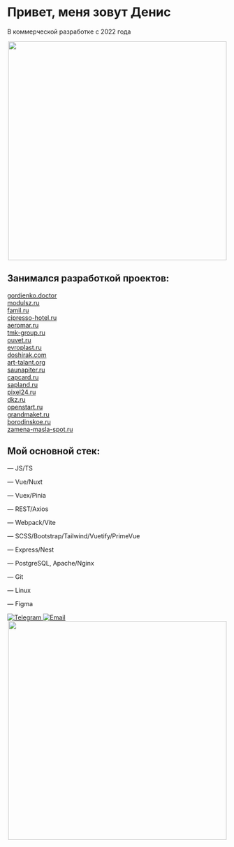 <div id="header">
  <h1>Привет, меня зовут Денис</h1>
  <p>В коммерческой разработке с 2022 года</p>
</div>
<div align="center">
  <img src="https://media0.giphy.com/media/v1.Y2lkPTc5MGI3NjExbnpxbXU5bWlrN3djcTl0cmdmeXd1ZGhkcndvMGNnZW8xZXFwdXZyNCZlcD12MV9pbnRlcm5hbF9naWZfYnlfaWQmY3Q9Zw/YTzh3zw4mj1XpjjiIb/giphy.gif" width="500" height="auto"/>
</div>
<div>
  <h2>Занимался разработкой проектов:</h2>
  <a href="https://gordienko.doctor" target="_blank">gordienko.doctor</a><br>
  <a href="https://modulsz.ru" target="_blank">modulsz.ru</a><br>
  <a href="https://www.famil.ru/ru" target="_blank">famil.ru</a><br>
  <a href="https://cipresso-hotel.ru" target="_blank">cipresso-hotel.ru</a><br>
  <a href="https://aeromar.ru" target="_blank">aeromar.ru</a><br>
  <a href="https://www.tmk-group.ru" target="_blank">tmk-group.ru</a><br>
  <a href="https://ouvet.ru" target="_blank">ouvet.ru</a><br>
  <a href="https://evroplast.ru" target="_blank">evroplast.ru</a><br>
  <a href="https://doshirak.com" target="_blank">doshirak.com</a><br>
  <a href="https://art-talant.org" target="_blank">art-talant.org</a><br>
  <a href="https://saunapiter.ru" target="_blank">saunapiter.ru</a><br>
  <a href="https://capcard.ru" target="_blank">capcard.ru</a><br>
  <a href="https://sapland.ru" target="_blank">sapland.ru</a><br>
  <a href="https://pixel24.ru" target="_blank">pixel24.ru</a><br>
  <a href="http://dkz.ru" target="_blank">dkz.ru</a><br>
  <a href="https://openstart.ru" target="_blank">openstart.ru</a><br>
  <a href="https://grandmaket.ru" target="_blank">grandmaket.ru</a><br>
  <a href="https://borodinskoe.ru" target="_blank">borodinskoe.ru</a><br>
  <a href="https://zamena-masla-spot.ru" target="_blank">zamena-masla-spot.ru</a>
</div>
<div>
  <h2>Мой основной стек:</h2>
  <p>— JS/TS</p>
  <p>— Vue/Nuxt</p>
  <p>— Vuex/Pinia</p>
  <p>— REST/Axios</p>
  <p>— Webpack/Vite</p>
  <p>— SCSS/Bootstrap/Tailwind/Vuetify/PrimeVue</p>
  <p>— Express/Nest</p>
  <p>— PostgreSQL, Apache/Nginx</p>
  <p>— Git</p>
  <p>— Linux</p>
  <p>— Figma</p>
</div>
<div>
<div id="badges">
  <a href="https://t.me/denosaur98">
    <img src="https://img.shields.io/badge/-Telegram-2CA5E0?style=for-the-badge&logo=telegram&logoColor=white&labelColor=2CA5E0" alt="Telegram"/>
  </a>
  <a href="mailto:denosaur98@yandex.ru">
    <img src="https://img.shields.io/badge/-Почта-red?style=for-the-badge&logo=gmail&logoColor=white&labelColor=red" alt="Email"/>
  </a>
</div>
</div>
<div align="center">
  <img src="https://media1.giphy.com/media/v1.Y2lkPTc5MGI3NjExaWlqc2ZjdG5iNDl3cmkzNWF5aHQ4NXZ3c242M3F1N241ZXdjbWdjcyZlcD12MV9pbnRlcm5hbF9naWZfYnlfaWQmY3Q9Zw/SWoSkN6DxTszqIKEqv/giphy.gif" width="500" height="auto"/>
</div>
